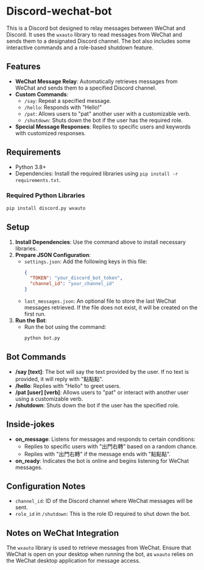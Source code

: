 # Discord-wechat-bot

This is a Discord bot designed to relay messages between WeChat and Discord. It uses the `wxauto` library to read messages from WeChat and sends them to a designated Discord channel. The bot also includes some interactive commands and a role-based shutdown feature.

## Features

- **WeChat Message Relay**: Automatically retrieves messages from WeChat and sends them to a specified Discord channel.
- **Custom Commands**:
  - `/say`: Repeat a specified message.
  - `/hello`: Responds with "Hello!"
  - `/pat`: Allows users to "pat" another user with a customizable verb.
  - `/shutdown`: Shuts down the bot if the user has the required role.
- **Special Message Responses**: Replies to specific users and keywords with customized responses.

## Requirements

- Python 3.8+
- Dependencies: Install the required libraries using `pip install -r requirements.txt`.

### Required Python Libraries

```bash
pip install discord.py wxauto
```

## Setup

1. **Install Dependencies**: Use the command above to install necessary libraries.
2. **Prepare JSON Configuration**:
   - `settings.json`: Add the following keys in this file:
     ```json
     {
       "TOKEN": "your_discord_bot_token",
       "channel_id": "your_channel_id"
     }
     ```
   - `last_messages.json`: An optional file to store the last WeChat messages retrieved. If the file does not exist, it will be created on the first run.
3. **Run the Bot**:
   - Run the bot using the command:
     ```bash
     python bot.py
     ```

## Bot Commands

- **/say [text]**: The bot will say the text provided by the user. If no text is provided, it will reply with "點點點".
- **/hello**: Replies with "Hello" to greet users.
- **/pat [user] [verb]**: Allows users to "pat" or interact with another user using a customizable verb.
- **/shutdown**: Shuts down the bot if the user has the specified role.

## Inside-jokes
- **on_message**: Listens for messages and responds to certain conditions:
  - Replies to specific users with "出門右轉" based on a random chance.
  - Replies with "出門右轉" if the message ends with "點點點".
- **on_ready**: Indicates the bot is online and begins listening for WeChat messages.

## Configuration Notes

- `channel_id`: ID of the Discord channel where WeChat messages will be sent.
- `role_id` in `/shutdown`: This is the role ID required to shut down the bot.

## Notes on WeChat Integration

The `wxauto` library is used to retrieve messages from WeChat. Ensure that WeChat is open on your desktop when running the bot, as `wxauto` relies on the WeChat desktop application for message access.
